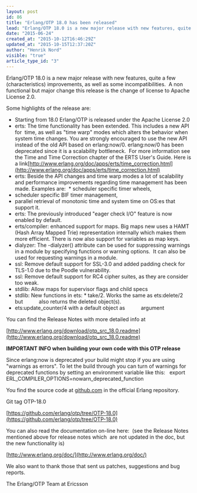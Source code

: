 ```yaml
---
layout: post
id: 86
title: "Erlang/OTP 18.0 has been released"
lead: "Erlang/OTP 18.0 is a new major release with new features, quite a few (characteristics) improvements, as well as some incompatibilities. A non-functional but major change this release is the change of license to Apache License 2.0."
date: "2015-06-24"
created_at: "2015-10-12T16:46:29Z"
updated_at: "2015-10-15T12:37:20Z"
author: "Henrik Nord"
visible: "true"
article_type_id: "3"
---
```


Erlang/OTP 18.0 is a new major release with new features, quite a few (characteristics) improvements, as well as some incompatibilities. 
 A non functional but major change this release is the change of license to Apache License 2.0.

Some highlights of the release are:
 
* Starting from 18.0 Erlang/OTP is released under the Apache License 2.0
* erts: The time functionality has been extended. This includes a new API for 
 time, as well as "time warp" modes which alters the behavior when system time changes. You are strongly encouraged to use the new API instead of the old API based on erlang:now/0. erlang:now/0 has been deprecated since it is a scalability bottleneck. 
 For more information see the Time and Time Correction chapter of the ERTS User's Guide. Here is a link[http://www.erlang.org/doc/apps/erts/time_correction.html](http://www.erlang.org/doc/apps/erts/time_correction.html)
* erts: Beside the API changes and time warp modes a lot of scalability and performance improvements regarding time management has been made. Examples are:  * scheduler specific timer wheels, 
* scheduler specific BIF timer management, 
* parallel retrieval of monotonic time and system time on OS:es that support it.
* erts: The previously introduced "eager check I/O" feature is now enabled by default.
* erts/compiler: enhanced support for maps. Big maps new uses a HAMT (Hash Array Mapped Trie) representation internally which makes them more efficient. There is now also support for variables as map keys.  
* dialyzer: The -dialyzer() attribute can be used for suppressing warnings 
 in a module by specifying functions or warning options. 
 It can also be used for requesting warnings in a module.
* ssl: Remove default support for SSL-3.0 and added padding check for TLS-1.0 due to the Poodle vulnerability.
* ssl: Remove default support for RC4 cipher suites, as they are consider too weak.
* stdlib: Allow maps for supervisor flags and child specs
* stdlib: New functions in ets: * take/2. Works the same as ets:delete/2 but
          also returns the deleted object(s).
* ets:update_counter/4 with a default object as
          argument

You can find the Release Notes with more detailed info at

[http://www.erlang.org/download/otp_src_18.0.readme](http://www.erlang.org/download/otp_src_18.0.readme)

**IMPORTANT INFO when building your own code with this OTP release**

 Since erlang:now is deprecated your build might stop if you are using
"warnings as errors".
 To let the build through you can turn of warnings for deprecated functions
 by setting an environment variable like this:
  export ERL_COMPILER_OPTIONS=nowarn_deprecated_function

You find the source code at [github.com](http://github.com/) in the official Erlang repository.

 Git tag OTP-18.0

[https://github.com/erlang/otp/tree/OTP-18.0](https://github.com/erlang/otp/tree/OTP-18.0)

 You can also read the documentation on-line here: 
 (see the Release Notes mentioned above for release notes which 
 are not updated in the doc, but the new functionality is)

[http://www.erlang.org/doc/](http://www.erlang.org/doc/)

 We also want to thank those that sent us patches, suggestions and bug reports.

 The Erlang/OTP Team at Ericsson
